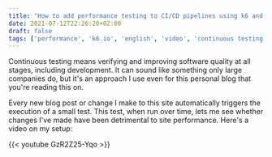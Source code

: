 ```yaml
---
title: "How to add performance testing to CI/CD pipelines using k6 and GitHub Actions"
date: 2021-07-12T22:26:20+02:00
draft: false
tags: ['performance', 'k6.io', 'english', 'video', 'continuous testing', 'github']
---
```

Continuous testing means verifying and improving software quality at all stages, including development. It can sound like something only large companies do, but it's an approach I use even for this personal blog that you're reading this on.

Every new blog post or change I make to this site automatically triggers the execution of a small test. This test, when run over time, lets me see whether changes I've made have been detrimental to site performance. Here's a video on my setup:

{{< youtube GzR2Z25-Yqo >}}